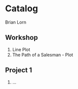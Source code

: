 # Catalog

Brian Lorn

## Workshop

1. Line Plot
2. The Path of a Salesman - Plot

## Project 1

1. ...
